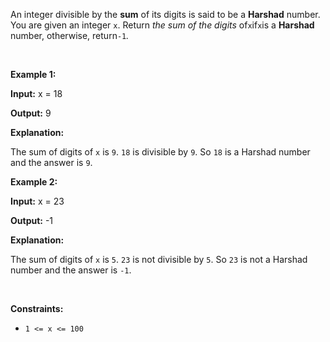 An integer divisible by the **sum** of its digits is said to be a **Harshad** number. You are given an integer `x`. Return *the sum of the digits* of`x`if`x`is a **Harshad** number, otherwise, return`-1`*.*


 


**Example 1:**



**Input:** x = 18


**Output:** 9


**Explanation:**


The sum of digits of `x` is `9`. `18` is divisible by `9`. So `18` is a Harshad number and the answer is `9`.



**Example 2:**



**Input:** x = 23


**Output:** -1


**Explanation:**


The sum of digits of `x` is `5`. `23` is not divisible by `5`. So `23` is not a Harshad number and the answer is `-1`.



 


**Constraints:**


* `1 <= x <= 100`


